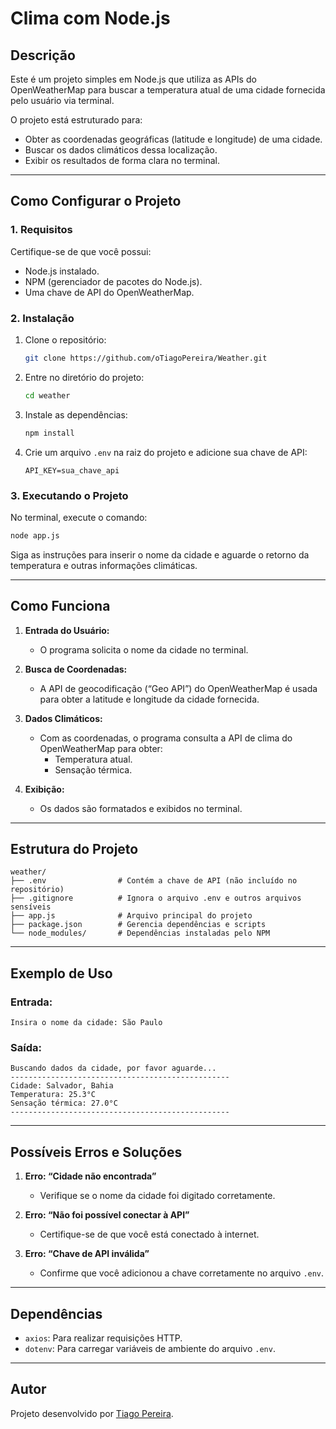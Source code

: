 # Clima com Node.js

## Descrição
Este é um projeto simples em Node.js que utiliza as APIs do OpenWeatherMap para buscar a temperatura atual de uma cidade fornecida pelo usuário via terminal.

O projeto está estruturado para:
- Obter as coordenadas geográficas (latitude e longitude) de uma cidade.
- Buscar os dados climáticos dessa localização.
- Exibir os resultados de forma clara no terminal.

---

## Como Configurar o Projeto

### **1. Requisitos**
Certifique-se de que você possui:
- Node.js instalado.
- NPM (gerenciador de pacotes do Node.js).
- Uma chave de API do OpenWeatherMap.

### **2. Instalação**
1. Clone o repositório:
   ```bash
   git clone https://github.com/oTiagoPereira/Weather.git
   ```

2. Entre no diretório do projeto:
   ```bash
   cd weather
   ```

3. Instale as dependências:
   ```bash
   npm install
   ```

4. Crie um arquivo `.env` na raiz do projeto e adicione sua chave de API:
   ```env
   API_KEY=sua_chave_api
   ```

### **3. Executando o Projeto**
No terminal, execute o comando:
```bash
node app.js
```
Siga as instruções para inserir o nome da cidade e aguarde o retorno da temperatura e outras informações climáticas.

---

## Como Funciona

1. **Entrada do Usuário:**
   - O programa solicita o nome da cidade no terminal.

2. **Busca de Coordenadas:**
   - A API de geocodificação (“Geo API”) do OpenWeatherMap é usada para obter a latitude e longitude da cidade fornecida.

3. **Dados Climáticos:**
   - Com as coordenadas, o programa consulta a API de clima do OpenWeatherMap para obter:
     - Temperatura atual.
     - Sensação térmica.

4. **Exibição:**
   - Os dados são formatados e exibidos no terminal.

---

## Estrutura do Projeto

```
weather/
├── .env                # Contém a chave de API (não incluído no repositório)
├── .gitignore          # Ignora o arquivo .env e outros arquivos sensíveis
├── app.js              # Arquivo principal do projeto
├── package.json        # Gerencia dependências e scripts
└── node_modules/       # Dependências instaladas pelo NPM
```

---

## Exemplo de Uso

### **Entrada:**
```
Insira o nome da cidade: São Paulo
```

### **Saída:**
```
Buscando dados da cidade, por favor aguarde...
-------------------------------------------------
Cidade: Salvador, Bahia 
Temperatura: 25.3°C
Sensação térmica: 27.0°C
-------------------------------------------------
```

---

## Possíveis Erros e Soluções

1. **Erro: “Cidade não encontrada”**
   - Verifique se o nome da cidade foi digitado corretamente.

2. **Erro: “Não foi possível conectar à API”**
   - Certifique-se de que você está conectado à internet.

3. **Erro: “Chave de API inválida”**
   - Confirme que você adicionou a chave corretamente no arquivo `.env`.

---

## Dependências
- `axios`: Para realizar requisições HTTP.
- `dotenv`: Para carregar variáveis de ambiente do arquivo `.env`.

---

## Autor
Projeto desenvolvido por <a href="https://github.com/oTiagoPereira">Tiago Pereira</a>.

